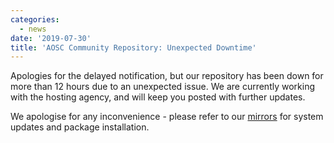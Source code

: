 ```yaml
---
categories:
  - news
date: '2019-07-30'
title: 'AOSC Community Repository: Unexpected Downtime'
---
```



Apologies for the delayed notification, but our repository has been down for more than 12 hours due to an unexpected issue. We are currently working with the hosting agency, and will keep you posted with further updates.

We apologise for any inconvenience - please refer to our [mirrors](https://aosc.io/mirror-status) for system updates and package installation.